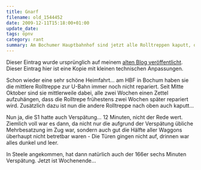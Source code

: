 ```yaml
---
title: Gnarf
filename: old_1544452
date: 2009-12-11T15:18:00+01:00
update_date:
tags: öpnv
category: rant
summary: Am Bochumer Hauptbahnhof sind jetzt alle Rolltreppen kaputt, die Bahn hat Verspätung, die Türen der Bahn öffnen sich nicht und der Bus hat auch Verspätung.
---
```

Dieser Eintrag wurde ursprünglich auf meinem [alten Blog veröffentlicht](https://stu.blogger.de/stories/1544452/). Dieser Eintrag hier ist eine Kopie mit kleinen technischen Anpassungen.

Schon wieder eine sehr schöne Heimfahrt… am HBF in Bochum haben sie die mittlere Rolltreppe zur U-Bahn immer noch nicht repariert. Seit Mitte Oktober sind sie mittlerweile dabei, alle zwei Wochen einen Zettel aufzuhängen, dass die Rolltrepe frühestens zwei Wochen später repariert wird. Zusätzlich dazu ist nun die andere Rolltreppe nach oben auch kaputt…

Nun ja, die S1 hatte auch Verspätung… 12 Minuten, nicht der Rede wert. Ziemlich voll war es dann, da nicht nur die aufgrund der Verspätung übliche Mehrbesatzung im Zug war, sondern auch gut die Hälfte aller Waggons überhaupt nicht betretbar waren - Die Türen gingen nicht auf, drinnen war alles dunkel und leer.

In Steele angekommen, hat dann natürlich auch der 166er sechs Minuten Verspätung. Jetzt ist Wochenende…
